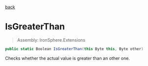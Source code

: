 ﻿

[back](/IronSphere.Extensions/types/ByteExtension)

# IsGreaterThan

> Assembly: IronSphere.Extensions

```csharp
public static Boolean IsGreaterThan(this Byte this, Byte other)
```

Checks whether the actual value is greater than an other one.

 